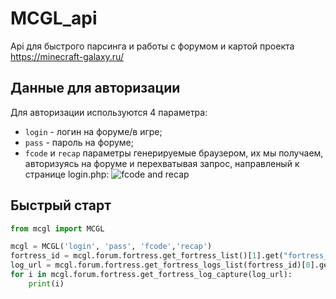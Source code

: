 # MCGL_api
Api для быстрого парсинга и работы с форумом и картой проекта https://minecraft-galaxy.ru/
<!-- 
## Установка
Для работы api потребуются библиотеки requests и beautifulsoup4
```
pip install requests
pip install beautifulsoup4
``` -->

## Данные для авторизации
Для авторизации используются 4 параметра:
* `login` - логин на форуме/в игре;
* `pass` - пароль на форуме;
* `fcode` и `recap` параметры генерируемые браузером, их мы получаем, авторизуясь на форуме и перехватывая запрос, направленый к странице login.php:
![fcode and recap](https://i.imgur.com/9me8YAG.png)
## Быстрый старт
```python
from mcgl import MCGL

mcgl = MCGL('login', 'pass', 'fcode','recap')
fortress_id = mcgl.forum.fortress.get_fortress_list()[1].get("fortress_url")[-4:]
log_url = mcgl.forum.fortress.get_fortress_logs_list(fortress_id)[0].get('url')
for i in mcgl.forum.fortress.get_fortress_log_capture(log_url):
    print(i)

```

